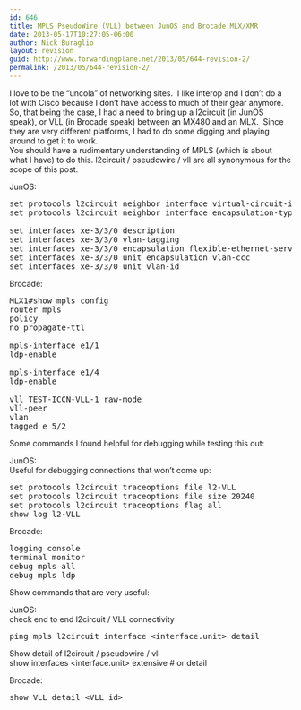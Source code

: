 ```yaml
---
id: 646
title: MPLS PseudoWire (VLL) between JunOS and Brocade MLX/XMR
date: 2013-05-17T10:27:05-06:00
author: Nick Buraglio
layout: revision
guid: http://www.forwardingplane.net/2013/05/644-revision-2/
permalink: /2013/05/644-revision-2/
---
```

I love to be the &#8220;uncola&#8221; of networking sites.  I like interop and I don&#8217;t do a lot with Cisco because I don&#8217;t have access to much of their gear anymore.  So, that being the case, I had a need to bring up a l2circuit (in JunOS speak), or VLL (in Brocade speak) between an MX480 and an MLX.  Since they are very different platforms, I had to do some digging and playing around to get it to work.  
You should have a rudimentary understanding of MPLS (which is about what I have) to do this. l2circuit / pseudowire / vll are all synonymous for the scope of this post. 

JunOS:

<pre>set protocols l2circuit neighbor interface virtual-circuit-id
set protocols l2circuit neighbor interface encapsulation-type ethernet

set interfaces xe-3/3/0 description
set interfaces xe-3/3/0 vlan-tagging
set interfaces xe-3/3/0 encapsulation flexible-ethernet-services
set interfaces xe-3/3/0 unit encapsulation vlan-ccc
set interfaces xe-3/3/0 unit vlan-id</pre>

Brocade:

<pre>MLX1#show mpls config
router mpls
policy
no propagate-ttl

mpls-interface e1/1
ldp-enable

mpls-interface e1/4
ldp-enable

vll TEST-ICCN-VLL-1 raw-mode
vll-peer
vlan
tagged e 5/2</pre>

Some commands I found helpful for debugging while testing this out:

JunOS:  
Useful for debugging connections that won&#8217;t come up:

<pre>set protocols l2circuit traceoptions file l2-VLL
set protocols l2circuit traceoptions file size 20240
set protocols l2circuit traceoptions flag all
show log l2-VLL</pre>

Brocade:

<pre>logging console
terminal monitor
debug mpls all
debug mpls ldp</pre>

Show commands that are very useful:

JunOS:  
check end to end l2circuit / VLL connectivity

<pre>ping mpls l2circuit interface &lt;interface.unit> detail</pre>

Show detail of l2circuit / pseudowire / vll  
show interfaces <interface.unit> extensive # or detail

Brocade:

<pre>show VLL detail &lt;VLL id></pre>